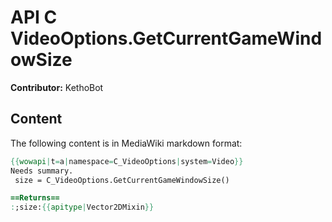 # API C VideoOptions.GetCurrentGameWindowSize

**Contributor:** KethoBot

## Content

The following content is in MediaWiki markdown format:

```mediawiki
{{wowapi|t=a|namespace=C_VideoOptions|system=Video}}
Needs summary.
 size = C_VideoOptions.GetCurrentGameWindowSize()

==Returns==
:;size:{{apitype|Vector2DMixin}}
```